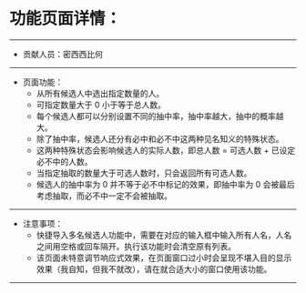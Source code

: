 # 功能页面详情：
---
+ 贡献人员：密西西比何
---
+ 页面功能：
   - 从所有候选人中选出指定数量的人。
   - 可指定数量大于 0 小于等于总人数。
   - 每个候选人都可以分别设置不同的抽中率，抽中率越大，抽中的概率越大。
   - 除了抽中率，候选人还分有必中和必不中这两种见名知义的特殊状态。
   - 这两种特殊状态会影响候选人的实际人数，即总人数 = 可选人数 + 已设定必不中的人数。
   - 当指定抽取的数量大于可选人数时，只会返回所有可选人数。
   - 候选人的抽中率为 0 并不等于必不中标记的效果，即抽中率为 0 会被最后考虑抽取，而必不中一定不会被抽取。
---
+ 注意事项：
   - 快捷导入多名候选人功能中，需要在对应的输入框中输入所有人名，人名之间用空格或回车隔开。执行该功能时会清空原有列表。
   - 该页面未特意调节响应式效果，在页面窗口过小时会呈现不堪入目的显示效果（我自知，但我不就改），请在就合适大小的窗口使用该功能。
---